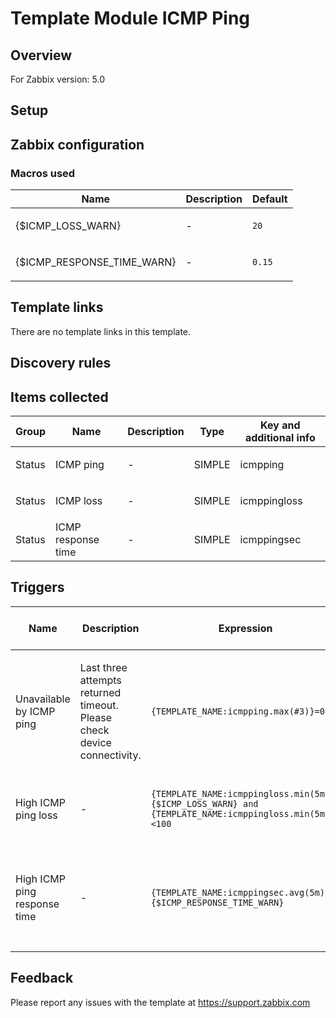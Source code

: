 
# Template Module ICMP Ping

## Overview

For Zabbix version: 5.0  

## Setup


## Zabbix configuration


### Macros used

|Name|Description|Default|
|----|-----------|-------|
|{$ICMP_LOSS_WARN}|<p>-</p>|`20`|
|{$ICMP_RESPONSE_TIME_WARN}|<p>-</p>|`0.15`|

## Template links

There are no template links in this template.

## Discovery rules


## Items collected

|Group|Name|Description|Type|Key and additional info|
|-----|----|-----------|----|---------------------|
|Status|ICMP ping|<p>-</p>|SIMPLE|icmpping|
|Status|ICMP loss|<p>-</p>|SIMPLE|icmppingloss|
|Status|ICMP response time|<p>-</p>|SIMPLE|icmppingsec|

## Triggers

|Name|Description|Expression|Severity|Dependencies and additional info|
|----|-----------|----|----|----|
|Unavailable by ICMP ping|<p>Last three attempts returned timeout.  Please check device connectivity.</p>|`{TEMPLATE_NAME:icmpping.max(#3)}=0`|HIGH||
|High ICMP ping loss|<p>-</p>|`{TEMPLATE_NAME:icmppingloss.min(5m)}>{$ICMP_LOSS_WARN} and {TEMPLATE_NAME:icmppingloss.min(5m)}<100`|WARNING|<p>**Depends on**:</p><p>- Unavailable by ICMP ping</p>|
|High ICMP ping response time|<p>-</p>|`{TEMPLATE_NAME:icmppingsec.avg(5m)}>{$ICMP_RESPONSE_TIME_WARN}`|WARNING|<p>**Depends on**:</p><p>- High ICMP ping loss</p><p>- Unavailable by ICMP ping</p>|

## Feedback

Please report any issues with the template at https://support.zabbix.com

